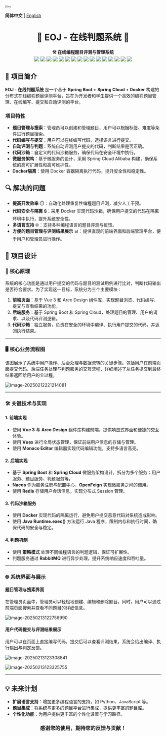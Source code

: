 <img src="https://img.enndfp.cn/202502131317965.jpg" alt="eoj" style="zoom:50%;" />

**简体中文** | [English](README-EN.md) 



<div align="center">
<h1>🌟 EOJ - 在线判题系统 🚀</h1>
</div> 

<div align="center">
<b>🛠️ 在线编程题目评测与管理系统</b>
</div> 
<div align="center">
<img src="https://img.shields.io/badge/Java-1.8-orange" />
<img src="https://img.shields.io/badge/SpringBoot-2.6.13-green" />
<img src="https://img.shields.io/badge/SpringCloud-2021.0.8-blue" />
<img src="https://img.shields.io/badge/SpringCloudAlibaba-2021.0.5.0-blue" />
<img src="https://img.shields.io/badge/Mybatis-2.2.2-yellow" />
<img src="https://img.shields.io/badge/MybatisPlus-3.5.2-brightgreen" />
<img src="https://img.shields.io/badge/OpenFeign-3.1.5-blue" />
<img src="https://img.shields.io/badge/JJWT-0.9.1-blueviolet" />
<img src="https://img.shields.io/badge/Redis-compatible-yellowgreen" />
<img src="https://img.shields.io/badge/Redisson-3.21.3-green" />
<img src="https://img.shields.io/badge/RabbitMQ-compatible-yellow" />
<img src="https://img.shields.io/badge/Hutool-5.8.8-brightgreen" />
<img src="https://img.shields.io/badge/CommonsLang3-3.12.0-green" />
<img src="https://img.shields.io/badge/CommonsCollections4-4.4-yellowgreen" />
<img src="https://img.shields.io/badge/Lombok-1.18.30-purple" />
<img src="https://img.shields.io/badge/SpringBootDevTools-2.6.13-orange" />
</div>


## 📖 项目简介

**EOJ - 在线判题系统** 是一个基于 **Spring Boot + Spring Cloud + Docker** 构建的分布式在线编程题目评测平台，旨在为开发者和学生提供一个高效的编程题目管理、在线编写、提交和自动评测的平台。

### 项目特性

- **题目管理与搜索**：管理员可以创建和管理题目，用户可以根据标签、难度等条件进行题目搜索。
- **代码编写与提交**：用户可以在线编写代码，选择语言进行提交。
- **自动评测与判题**：系统自动评测用户提交的代码，判断结果是否正确。
- **代码沙箱**：自定义的代码沙箱服务，确保代码在安全环境中执行。
- **微服务架构**：基于微服务的设计，采用 Spring Cloud Alibaba 构建，确保系统的高可扩展性和高可维护性。
- **Docker隔离**：使用 Docker 容器隔离执行代码，提升安全性和稳定性。

## 🔍 解决的问题

- **提高开发效率** ⏱️：自动化处理重复性编程题目评测，减少人工干预。
- **代码安全与隔离** 🔒：采用 Docker 实现代码沙箱，确保用户提交的代码在隔离环境中执行，提升系统安全性。
- **多语言支持** 🌐：支持多种编程语言的题目评测与反馈。
- **方便的题目管理与评测结果展示** 📊：提供直观的前端界面和后端管理平台，便于用户和管理员进行操作。

## 📐 项目设计

### 🔧 核心原理

系统的核心功能是通过用户提交的代码与题目的测试用例进行比对，判断代码输出是否符合要求。为了实现这一目标，系统分为三个主要模块：

1. **前端页面**：基于 Vue 3 和 Arco Design 组件库，实现题目浏览、代码编写、提交与查看结果的功能。
2. **后端服务**：基于 Spring Boot 和 Spring Cloud，处理题目的管理、用户的请求、以及代码评测逻辑。
3. **代码沙箱**：独立服务，负责在安全的环境中编译、执行用户提交的代码，并返回执行结果。

------

### 🖥️ 核心业务流程图

该图展示了系统中用户操作、后台处理与数据流转的关键步骤。包括用户在前端页面提交代码、后端任务处理与判题服务的交互流程，详细阐述了从任务提交到最终结果返回给用户的全过程。

![image-20250212221214081](https://img.enndfp.cn/202502122212351.png)

------

### 🛠️ 关键技术与实现

#### 1. **前端实现**

- 使用 **Vue 3** 与 **Arco Design** 组件库构建前端，提供响应式界面和便捷的交互体验。
- 使用 **Vuex** 进行全局状态管理，保证前端用户信息的存储与管理。
- 使用 **Monaco Editor** 编辑器实现代码编辑功能，支持多语言高亮。

#### 2. **后端实现**

- 基于 **Spring Boot** 和 **Spring Cloud** 微服务架构设计，拆分为多个服务：用户服务、题目服务、判题服务等。
- **Nacos** 作为服务注册与配置中心，**OpenFeign** 实现微服务之间的调用。
- 使用 **Redis** 存储用户会话信息，实现分布式 Session 管理。

#### 3. **代码沙箱服务**

- 使用 **Docker** 实现代码的隔离运行，避免用户提交恶意代码对系统造成影响。
- 使用 **Java Runtime.exec()** 方法运行 Java 程序，限制内存和执行时间，确保代码的安全与稳定。

#### 4. **判题机制**

- 使用 **策略模式** 处理不同编程语言的判题逻辑，保证可扩展性。
- 判题服务通过 **RabbitMQ** 进行异步处理，提升系统响应速度和吞吐量。

------

### 🌐 系统界面与展示

#### 题目管理与搜索界面

在管理员页面中，管理员可以轻松地创建、编辑和删除题目。同时，用户可以通过前端页面搜索并查看不同题目的详细信息。

![image-20250213122756990](https://img.enndfp.cn/202502131227270.png)

#### 用户代码提交与评测结果展示

用户可以在页面上直接编写代码，提交后可以查看评测结果，系统会给出编译、执行输出与判定反馈。

![image-20250213123308841](https://img.enndfp.cn/202502131233230.png)

![image-20250213123325755](https://img.enndfp.cn/202502131233110.png)

------

## 💡 未来计划

- **扩展语言支持**：增加更多编程语言的支持，如 Python、JavaScript 等。
- **题目集成**：将系统与更多的题目平台进行集成，提供更丰富的题目库。
- **个性化功能**：为用户提供更丰富的个性化设置与学习路径。

<div align="center"> <h3>感谢您的使用，期待您的反馈与贡献！</h3> </div>